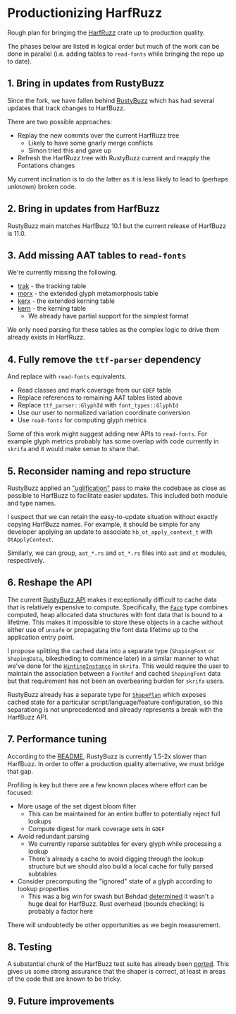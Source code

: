 # Productionizing HarfRuzz

Rough plan for bringing the [HarfRuzz](https://github.com/harfbuzz/harfruzz)
crate up to production quality.

The phases below are listed in logical order but much of the work can be
done in parallel (i.e. adding tables to `read-fonts` while bringing the repo
up to date).

## 1. Bring in updates from RustyBuzz

Since the fork, we have fallen behind [RustyBuzz](https://github.com/harfbuzz/rustybuzz)
which has had several updates that track changes to HarfBuzz.

There are two possible approaches:
* Replay the new commits over the current HarfRuzz tree
  * Likely to have some gnarly merge conflicts
  * Simon tried this and gave up
* Refresh the HarfRuzz tree with RustyBuzz current and reapply
  the Fontations changes

My current inclination is to do the latter as it is less likely to lead to
(perhaps unknown) broken code.

## 2. Bring in updates from HarfBuzz

RustyBuzz main matches HarfBuzz 10.1 but the current release of HarfBuzz is
11.0. 

## 3. Add missing AAT tables to `read-fonts`

We're currently missing the following.

* [trak](https://developer.apple.com/fonts/TrueType-Reference-Manual/RM06/Chap6trak.html) -
  the tracking table
* [morx](https://developer.apple.com/fonts/TrueType-Reference-Manual/RM06/Chap6morx.html) -
  the extended glyph metamorphosis table
* [kerx](https://developer.apple.com/fonts/TrueType-Reference-Manual/RM06/Chap6kerx.html) - 
  the extended kerning table
* [kern](https://developer.apple.com/fonts/TrueType-Reference-Manual/RM06/Chap6kern.html) -
  the kerning table
  * We already have partial support for the simplest format

We only need parsing for these tables as the complex logic to drive them
already exists in HarfRuzz.

## 4. Fully remove the `ttf-parser` dependency

And replace with `read-fonts` equivalents.

* Read classes and mark coverage from our `GDEF` table
* Replace references to remaining AAT tables listed above
* Replace `ttf_parser::GlyphId` with `font_types::GlyphId`
* Use our user to normalized variation coordinate conversion
* Use `read-fonts` for computing glyph metrics

Some of this work might suggest adding new APIs to `read-fonts`. For example
glyph metrics probably has some overlap with code currently in `skrifa` and
it would make sense to share that.

## 5. Reconsider naming and repo structure

RustyBuzz applied an ["uglification"](https://github.com/harfbuzz/rustybuzz/pull/99)
pass to make the codebase as close as possible to HarfBuzz to facilitate
easier updates. This included both module and type names.

I suspect that we can retain the easy-to-update situation without exactly copying HarfBuzz
names. For example, it should be simple for any developer applying an update
to associate `hb_ot_apply_context_t` with `OtApplyContext`.

Similarly, we can group, `aat_*.rs` and `ot_*.rs` files into `aat` and `ot`
modules, respectively.

## 6. Reshape the API

The current [RustyBuzz API](https://docs.rs/rustybuzz/latest/rustybuzz/) makes
it exceptionally difficult to cache data that is relatively expensive to
compute. Specifically, the [`Face`](https://docs.rs/rustybuzz/latest/rustybuzz/struct.Face.html)
type combines computed, heap allocated data structures with font data that
is bound to a lifetime. This makes it impossible to store these objects in a
cache without either use of `unsafe` or propagating the font data lifetime up to
the application entry point.

I propose splitting the cached data into a separate type (`ShapingFont` or
`ShapingData`, bikesheding to commence later) in a similar manner to what we've
done for the [`HintingInstance`](https://docs.rs/skrifa/latest/skrifa/outline/struct.HintingInstance.html)
in `skrifa`. This would require the user to maintain the association between a
`FontRef` and cached `ShapingFont` data but that requirement has not been an
overbearing burden for `skrifa` users.

RustyBuzz already has a separate type for [`ShapePlan`](https://docs.rs/rustybuzz/latest/rustybuzz/struct.ShapePlan.html)
which exposes cached state for a particular script/language/feature
configuration, so this separationg is not unprecedented and already represents
a break with the HarfBuzz API.

## 7. Performance tuning

According to the [README](https://github.com/harfbuzz/rustybuzz?tab=readme-ov-file#performance),
RustyBuzz is currently 1.5-2x slower than HarfBuzz. In order to offer a
production quality alternative, we must bridge that gap.

Profiling is key but there are a few known places where effort can be focused:

* More usage of the set digest bloom filter
  * This can be maintained for an entire buffer to potentially reject full
    lookups
  * Compute digest for mark coverage sets in `GDEF`
* Avoid redundant parsing
  * We currently reparse subtables for every glyph while processing a lookup
  * There's already a cache to avoid digging through the lookup structure
    but we should also build a local cache for fully parsed subtables
* Consider precomputing the "ignored" state of a glyph according to lookup
  properties
  * This was a big win for swash but Behdad [determined](https://github.com/harfbuzz/harfbuzz/issues/3221)
    it wasn't a huge deal for HarfBuzz. Rust overhead (bounds checking) is
    probably a factor here

There will undoubtedly be other opportunities as we begin measurement.

## 8. Testing

A substantial chunk of the HarfBuzz test suite has already been [ported](https://github.com/harfbuzz/harfruzz/tree/main/tests).
This gives us some strong assurance that the shaper is correct, at least
in areas of the code that are known to be tricky.

## 9. Future improvements


